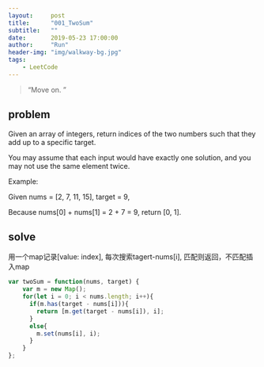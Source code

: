 ```yaml
---
layout:     post
title:      "001_TwoSum"
subtitle:   ""
date:       2019-05-23 17:00:00
author:     "Run"
header-img: "img/walkway-bg.jpg"
tags:
    - LeetCode
---
```


> “Move on. ”

## problem

Given an array of integers, return indices of the two numbers such that they add up to a specific target.

You may assume that each input would have exactly one solution, and you may not use the same element twice.

Example:

Given nums = [2, 7, 11, 15], target = 9,

Because nums[0] + nums[1] = 2 + 7 = 9,
return [0, 1].


## solve

用一个map记录[value: index], 每次搜索tagert-nums[i], 匹配则返回，不匹配插入map


```js
var twoSum = function(nums, target) {
    var m = new Map();
    for(let i = 0; i < nums.length; i++){
      if(m.has(target - nums[i])){
        return [m.get(target - nums[i]), i];
      }
      else{
        m.set(nums[i], i);
      }
    }
};
```